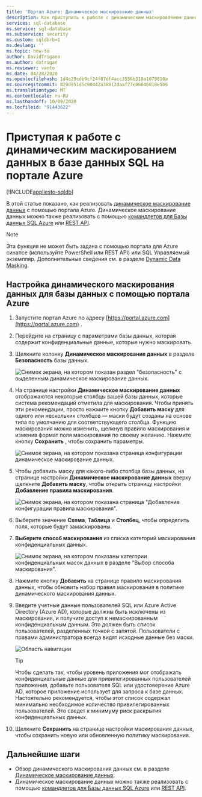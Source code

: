 ```yaml
---
title: 'Портал Azure: Динамическое маскирование данных'
description: Как приступить к работе с динамическим маскированием данных в базе данных SQL Azure в портал Azure
services: sql-database
ms.service: sql-database
ms.subservice: security
ms.custom: sqldbrb=1
ms.devlang: ''
ms.topic: how-to
author: DavidTrigano
ms.author: datrigan
ms.reviewer: vanto
ms.date: 04/28/2020
ms.openlocfilehash: 1d4c29cdb9cf24f87df4acc3556b318a1079810a
ms.sourcegitcommit: 829d951d5c90442a38012daaf77e86046018e5b9
ms.translationtype: MT
ms.contentlocale: ru-RU
ms.lasthandoff: 10/09/2020
ms.locfileid: "91443622"
---
```

# <a name="get-started-with-sql-database-dynamic-data-masking-with-the-azure-portal"></a>Приступая к работе с динамическим маскированием данных в базе данных SQL на портале Azure
[!INCLUDE[appliesto-sqldb](../includes/appliesto-sqldb.md)]

В этой статье показано, как реализовать [динамическое маскирование данных](dynamic-data-masking-overview.md) с помощью портала Azure. Динамическое маскирование данных можно также реализовать с помощью [командлетов для Базы данных SQL Azure](https://docs.microsoft.com/powershell/module/az.sql/) или [REST API](https://docs.microsoft.com/rest/api/sql/).

> [!NOTE]
> Эта функция не может быть задана с помощью портала для Azure синапсе (используйте PowerShell или REST API) или SQL Управляемый экземпляр. Дополнительные сведения см. в разделе [Dynamic Data Masking](/sql/relational-databases/security/dynamic-data-masking).

## <a name="set-up-dynamic-data-masking-for-your-database-using-the-azure-portal"></a>Настройка динамического маскирования данных для базы данных с помощью портала Azure

1. Запустите портал Azure по адресу [https://portal.azure.com](https://portal.azure.com) .
2. Перейдите на страницу с параметрами базы данных, которая содержит конфиденциальные данные, которые нужно маскировать.
3. Щелкните колонку **Динамическое маскирование данных** в разделе **Безопасность** базы данных.

   ![Снимок экрана, на котором показан раздел "безопасность" с выделенным динамическое маскирование данных.](./media/dynamic-data-masking-configure-portal/4_ddm_settings_tile.png)

4. На странице настройки **Динамическое маскирование данных** отображаются некоторые столбцы вашей базы данных, которые система рекомендаций отметила для маскирования. Чтобы принять эти рекомендации, просто нажмите кнопку **Добавить маску** для одного или нескольких столбцов — маски будут созданы на основе типа по умолчанию для соответствующего столбца. Функцию маскирования можно изменить, щелкнув правило маскирования и изменив формат поля маскирования по своему желанию. Нажмите кнопку **Сохранить** , чтобы сохранить параметры.

    ![Снимок экрана, на котором показана страница конфигурации динамическое маскирование данных.](./media/dynamic-data-masking-configure-portal/5_ddm_recommendations.png)

5. Чтобы добавить маску для какого-либо столбца базы данных, на странице настройки **Динамическое маскирование данных** вверху щелкните **Добавить маску**, чтобы открыть страницу настройки **Добавление правила маскирования**.

    ![Снимок экрана, на котором показана страница "Добавление конфигурации правила маскирования".](./media/dynamic-data-masking-configure-portal/6_ddm_add_mask.png)

6. Выберите значение **Схема**, **Таблица** и **Столбец**, чтобы определить поля, которые будут замаскированы.
7. **Выберите способ маскирования** из списка категорий маскирования конфиденциальных данных.

    ![Снимок экрана, на котором показаны категории конфиденциальных масок данных в разделе "Выбор способа маскирования".](./media/dynamic-data-masking-configure-portal/7_ddm_mask_field_format.png)

8. Нажмите кнопку **Добавить** на странице правило маскирования данных, чтобы обновить набор правил маскирования в политике динамического маскирования данных.
9. Введите учетные данные пользователей SQL или Azure Active Directory (Azure AD), которые должны быть исключены из маскирования, и получите доступ к немаскированным конфиденциальным данным. Это должен быть список пользователей, разделенных точкой с запятой. Пользователи с правами администратора всегда видят исходные данные без маски.

    ![Область навигации](./media/dynamic-data-masking-configure-portal/8_ddm_excluded_users.png)

    > [!TIP]
    > Чтобы сделать так, чтобы уровень приложения мог отображать конфиденциальные данные для привилегированных пользователей приложения, добавьте пользователя SQL или удостоверение Azure AD, которое приложение использует для запроса к базе данных. Настоятельно рекомендуется, чтобы этот список содержал минимально необходимое количество привилегированных пользователей. Это сведет к минимуму риск раскрытия конфиденциальных данных.

10. Щелкните **Сохранить** на странице настройки маскирования данных, чтобы сохранить новую или обновленную политику маскирования.

## <a name="next-steps"></a>Дальнейшие шаги

- Обзор динамического маскирования данных см. в разделе [Динамическое маскирование данных](dynamic-data-masking-overview.md).
- Динамическое маскирование данных можно также реализовать с помощью [командлетов для Базы данных SQL Azure](https://docs.microsoft.com/powershell/module/az.sql/) или [REST API](https://docs.microsoft.com/rest/api/sql/).
